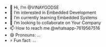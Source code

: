 - 👋 Hi, I’m @VINAYGODSE
- 👀 I’m interested in Embedded Development 
- 🌱 I’m currently learning Embedded Systems 
- 💞️ I’m looking to collaborate on Your Company
- 📫 How to reach me @whatsapp-7619567516
- 😄 Pronouns: ...
- ⚡ Fun fact: ...

<!---
VINAYGODSE/VINAYGODSE is a ✨ special ✨ repository because its `README.md` (this file) appears on your GitHub profile.
You can click the Preview link to take a look at your changes.
--->
